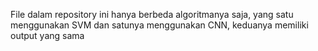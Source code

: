 File dalam repository ini hanya berbeda algoritmanya saja, yang satu menggunakan SVM dan satunya menggunakan CNN, keduanya memiliki output yang sama
